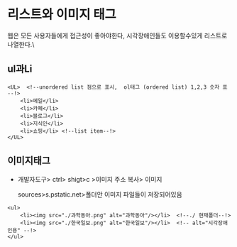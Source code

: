 # 리스트와 이미지 태그

웹은 모든 사용자들에게 접근성이 좋아야한다, 시각장애인들도 이용할수있게 리스트로 나열한다.\\

## ul과Li

```
<UL>  <!--unordered list 점으로 표시,  ol태그 (ordered list) 1,2,3 숫자 표 --!>
    <li>메일</li>
    <li>카페</li>
    <li>블로그</li>
    <li>지식인</li>
    <li>쇼핑</li> <!--list item--!>
</UL>
```

## 이미지태그

- 개발자도구> ctrl> shigt>c >이미지 주소 복사> 이미지

  sources>s.pstatic.net>폴더안 이미지 파일들이 저장되어있음

```
<ul>
    <li><img src="./과학동아.png" alt="과학동아"/></li>  <!--./ 현재폴더--!>
    <li><img src="./한국일보.png" alt="한국일보"/></li>  <!-- alt="시각장애인용" --!>
</ul>
```
